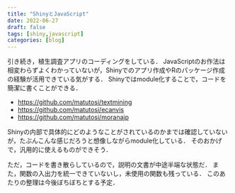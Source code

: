 ```yaml
---
title: "ShinyとJavaScript"
date: 2022-06-27
draft: false
tags: [shiny,javascript]
categories: [blog]
---
```


引き続き，植生調査アプリのコーディングをしている．
JavaScriptのお作法は相変わらずよくわかっていないが，Shinyでのアプリ作成やRのパッケージ作成の経験が活用できている気がする．
Shinyではmodule化することで，コードを簡潔に書くことができる．

  - https://github.com/matutosi/textmining   
  - https://github.com/matutosi/ecanvis   
  - https://github.com/matutosi/moranajp   

Shinyの内部で具体的にどのようなことがされているのかまでは確認していないが，たぶんこんな感じだろうと想像しながらmodule化している．
そのおかげで，汎用的に使えるものができそう．

ただ，コードを書き散らしているので，説明の文書が中途半端な状態だ．
また，関数の入出力を統一できていないし，未使用の関数も残っている．
このあたりの整理は今後ぼちぼちとする予定．

